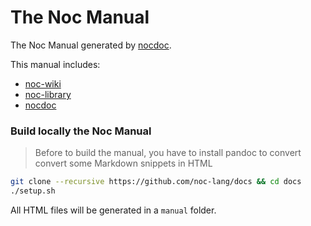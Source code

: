 # The Noc Manual

The Noc Manual generated by [nocdoc](https://github.com/noc-lang/nocdoc).

This manual includes:
  - [noc-wiki](https://noc-lang.github.io/manual/)
  - [noc-library](https://noc-lang.github.io/manual/library)
  - [nocdoc](https://noc-lang.github.io/manual/nocdoc)

### Build locally the Noc Manual

> Before to build the manual, you have to install pandoc to convert convert some Markdown snippets in HTML

```sh
git clone --recursive https://github.com/noc-lang/docs && cd docs
./setup.sh
```

All HTML files will be generated in a ``manual`` folder.

